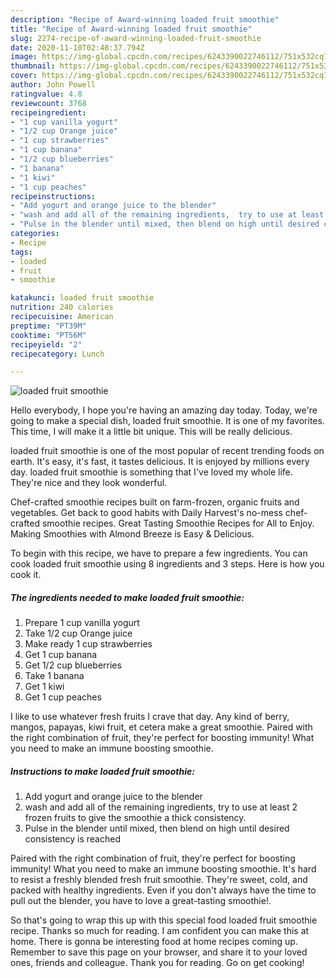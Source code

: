 ```yaml
---
description: "Recipe of Award-winning loaded fruit smoothie"
title: "Recipe of Award-winning loaded fruit smoothie"
slug: 2274-recipe-of-award-winning-loaded-fruit-smoothie
date: 2020-11-10T02:48:37.794Z
image: https://img-global.cpcdn.com/recipes/6243390022746112/751x532cq70/loaded-fruit-smoothie-recipe-main-photo.jpg
thumbnail: https://img-global.cpcdn.com/recipes/6243390022746112/751x532cq70/loaded-fruit-smoothie-recipe-main-photo.jpg
cover: https://img-global.cpcdn.com/recipes/6243390022746112/751x532cq70/loaded-fruit-smoothie-recipe-main-photo.jpg
author: John Powell
ratingvalue: 4.8
reviewcount: 3768
recipeingredient:
- "1 cup vanilla yogurt"
- "1/2 cup Orange juice"
- "1 cup strawberries"
- "1 cup banana"
- "1/2 cup blueberries"
- "1 banana"
- "1 kiwi"
- "1 cup peaches"
recipeinstructions:
- "Add yogurt and orange juice to the blender"
- "wash and add all of the remaining ingredients,  try to use at least 2 frozen fruits to give the smoothie a thick consistency."
- "Pulse in the blender until mixed, then blend on high until desired consistency is reached"
categories:
- Recipe
tags:
- loaded
- fruit
- smoothie

katakunci: loaded fruit smoothie 
nutrition: 240 calories
recipecuisine: American
preptime: "PT39M"
cooktime: "PT56M"
recipeyield: "2"
recipecategory: Lunch

---
```



![loaded fruit smoothie](https://img-global.cpcdn.com/recipes/6243390022746112/751x532cq70/loaded-fruit-smoothie-recipe-main-photo.jpg)

Hello everybody, I hope you're having an amazing day today. Today, we're going to make a special dish, loaded fruit smoothie. It is one of my favorites. This time, I will make it a little bit unique. This will be really delicious.

loaded fruit smoothie is one of the most popular of recent trending foods on earth. It's easy, it's fast, it tastes delicious. It is enjoyed by millions every day. loaded fruit smoothie is something that I've loved my whole life. They're nice and they look wonderful.

Chef-crafted smoothie recipes built on farm-frozen, organic fruits and vegetables. Get back to good habits with Daily Harvest&#39;s no-mess chef-crafted smoothie recipes. Great Tasting Smoothie Recipes for All to Enjoy. Making Smoothies with Almond Breeze is Easy &amp; Delicious.


To begin with this recipe, we have to prepare a few ingredients. You can cook loaded fruit smoothie using 8 ingredients and 3 steps. Here is how you cook it.

<!--inarticleads1-->

##### The ingredients needed to make loaded fruit smoothie:

1. Prepare 1 cup vanilla yogurt
1. Take 1/2 cup Orange juice
1. Make ready 1 cup strawberries
1. Get 1 cup banana
1. Get 1/2 cup blueberries
1. Take 1 banana
1. Get 1 kiwi
1. Get 1 cup peaches


I like to use whatever fresh fruits I crave that day. Any kind of berry, mangos, papayas, kiwi fruit, et cetera make a great smoothie. Paired with the right combination of fruit, they&#39;re perfect for boosting immunity! What you need to make an immune boosting smoothie. 

<!--inarticleads2-->

##### Instructions to make loaded fruit smoothie:

1. Add yogurt and orange juice to the blender
1. wash and add all of the remaining ingredients,  try to use at least 2 frozen fruits to give the smoothie a thick consistency.
1. Pulse in the blender until mixed, then blend on high until desired consistency is reached


Paired with the right combination of fruit, they&#39;re perfect for boosting immunity! What you need to make an immune boosting smoothie. It&#39;s hard to resist a freshly blended fresh fruit smoothie. They&#39;re sweet, cold, and packed with healthy ingredients. Even if you don&#39;t always have the time to pull out the blender, you have to love a great-tasting smoothie!. 

So that's going to wrap this up with this special food loaded fruit smoothie recipe. Thanks so much for reading. I am confident you can make this at home. There is gonna be interesting food at home recipes coming up. Remember to save this page on your browser, and share it to your loved ones, friends and colleague. Thank you for reading. Go on get cooking!

